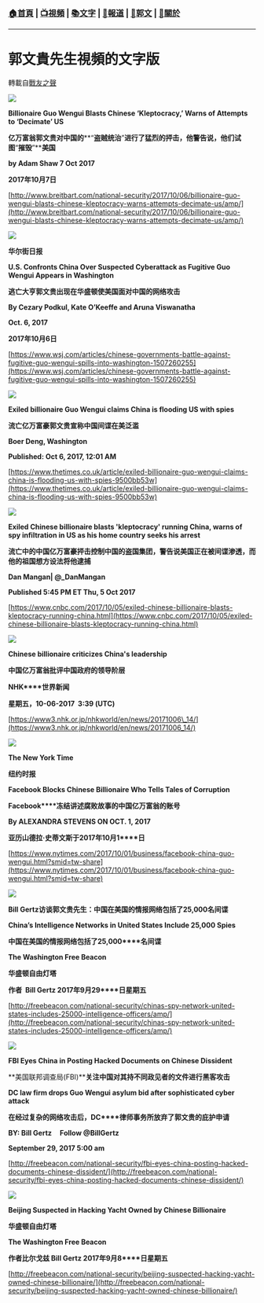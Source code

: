 ###  [:house:首頁](https://github.com/ourhimalayas/home) | [:tv:視頻](https://github.com/ourhimalayas/videos) | [:books:文字](https://github.com/ourhimalayas/txt) | [:newspaper:報道](https://github.com/ourhimalayas/news) | [:eagle:郭文](https://github.com/ourhimalayas/guomedia) | [:pray:關於](https://github.com/ourhimalayas/home/tree/master/about)
---
# 郭文貴先生視頻的文字版
轉載自[戰友之聲](http://littleantvoice.blogspot.com)

[![](https://1.bp.blogspot.com/-z4Ld57gKa3I/Wdq4z2-rMuI/AAAAAAAAAqc/kIp5PUMnqOkoFy0TuaezczosH1rtt5Y8ACLcBGAs/s1600/3.PNG)](https://1.bp.blogspot.com/-z4Ld57gKa3I/Wdq4z2-rMuI/AAAAAAAAAqc/kIp5PUMnqOkoFy0TuaezczosH1rtt5Y8ACLcBGAs/s1600/3.PNG)







**Billionaire Guo Wengui Blasts Chinese ‘Kleptocracy,’ Warns of Attempts to ‘Decimate’ US**

**亿万富翁郭文贵对中国的****“****盗贼统治****”****进行了猛烈的抨击，他警告说，他们试图****“****摧毁****”****美国**

**by Adam Shaw 7 Oct 2017**

**2017年10月7日**

[http://www.breitbart.com/national-security/2017/10/06/billionaire-guo-wengui-blasts-chinese-kleptocracy-warns-attempts-decimate-us/amp/](http://www.breitbart.com/national-security/2017/10/06/billionaire-guo-wengui-blasts-chinese-kleptocracy-warns-attempts-decimate-us/amp/)





[![](https://3.bp.blogspot.com/-6XAOVz7fZ7A/Wdq48fF_nYI/AAAAAAAAAqg/MAElzQXmoVME-XCtjRTVIWeelOd6sUDjACLcBGAs/s400/4.PNG)](https://3.bp.blogspot.com/-6XAOVz7fZ7A/Wdq48fF_nYI/AAAAAAAAAqg/MAElzQXmoVME-XCtjRTVIWeelOd6sUDjACLcBGAs/s1600/4.PNG)









**华尔街日报**

**U.S. Confronts China Over Suspected Cyberattack as Fugitive Guo Wengui Appears in Washington**

**逃亡大亨郭文贵出现在华盛顿使美国面对中国的网络攻击**

**By Cezary Podkul, Kate O’Keeffe and Aruna Viswanatha**

**Oct. 6, 2017**

**2017年10月6日**

[https://www.wsj.com/articles/chinese-governments-battle-against-fugitive-guo-wengui-spills-into-washington-1507260255](https://www.wsj.com/articles/chinese-governments-battle-against-fugitive-guo-wengui-spills-into-washington-1507260255)







[![](https://1.bp.blogspot.com/-VhwPyQGnYIw/Wdq6JV8ky8I/AAAAAAAAAqw/gyQCXu83KaApeOt5Z3eFizTcgakWi5KxgCLcBGAs/s320/8.PNG)](https://1.bp.blogspot.com/-VhwPyQGnYIw/Wdq6JV8ky8I/AAAAAAAAAqw/gyQCXu83KaApeOt5Z3eFizTcgakWi5KxgCLcBGAs/s1600/8.PNG)







**Exiled billionaire Guo Wengui claims China is flooding US with spies**

**流亡亿万富豪郭文贵宣称中国间谍在美泛滥**

**Boer Deng, Washington**

**Published: Oct 6, 2017, 12:01 AM**

[https://www.thetimes.co.uk/article/exiled-billionaire-guo-wengui-claims-china-is-flooding-us-with-spies-9500bb53w](https://www.thetimes.co.uk/article/exiled-billionaire-guo-wengui-claims-china-is-flooding-us-with-spies-9500bb53w)









[![](https://2.bp.blogspot.com/--6_2Y3yQvuo/Wdq6bjssY0I/AAAAAAAAAq0/UI0-dqhhyvoL_SA1477_V-ZwY7ylRz7OQCLcBGAs/s1600/1.PNG)](https://2.bp.blogspot.com/--6_2Y3yQvuo/Wdq6bjssY0I/AAAAAAAAAq0/UI0-dqhhyvoL_SA1477_V-ZwY7ylRz7OQCLcBGAs/s1600/1.PNG)







**Exiled Chinese billionaire blasts 'kleptocracy' running China, warns of spy infiltration in US as his home country seeks his arrest**

**流亡中的中国亿万富豪抨击控制中国的盗国集团，警告说美国正在被间谍渗透，而他的祖国想方设法将他逮捕**

**Dan Mangan| @\_DanMangan**

**Published 5:45 PM ET Thu, 5 Oct 2017**

[https://www.cnbc.com/2017/10/05/exiled-chinese-billionaire-blasts-kleptocracy-running-china.html](https://www.cnbc.com/2017/10/05/exiled-chinese-billionaire-blasts-kleptocracy-running-china.html)











[![](https://2.bp.blogspot.com/-MrtiCLsoN08/Wdq6mUY81EI/AAAAAAAAAq8/WZnJUMPzywsI816abofQf6kG89Ebkzt3gCEwYBhgL/s320/5.PNG)](https://2.bp.blogspot.com/-MrtiCLsoN08/Wdq6mUY81EI/AAAAAAAAAq8/WZnJUMPzywsI816abofQf6kG89Ebkzt3gCEwYBhgL/s1600/5.PNG)







**Chinese billionaire criticizes China's leadership**

**中国亿万富翁批评中国政府的领导阶层**

**NHK****世界新闻**

**星期五，10-06-2017  3:39 (UTC)**

[https://www3.nhk.or.jp/nhkworld/en/news/20171006\_14/](https://www3.nhk.or.jp/nhkworld/en/news/20171006_14/)









[![](https://3.bp.blogspot.com/-0smA5V1i2LI/Wdq7gBJmltI/AAAAAAAAArE/8xDnX2rTvsQmQiyz3kUCxhxWuGx9MFMCgCLcBGAs/s1600/6.PNG)](https://3.bp.blogspot.com/-0smA5V1i2LI/Wdq7gBJmltI/AAAAAAAAArE/8xDnX2rTvsQmQiyz3kUCxhxWuGx9MFMCgCLcBGAs/s1600/6.PNG)













**The New York Time**

**纽约时报**

**Facebook Blocks Chinese Billionaire Who Tells Tales of Corruption**

**Facebook****冻结讲述腐败故事的中国亿万富翁的账号**

**By ALEXANDRA STEVENS ON OCT. 1, 2017**

**亚历山德拉·史蒂文斯于2017****年10****月1****日**

[https://www.nytimes.com/2017/10/01/business/facebook-china-guo-wengui.html?smid=tw-share](https://www.nytimes.com/2017/10/01/business/facebook-china-guo-wengui.html?smid=tw-share)









[![](https://3.bp.blogspot.com/-bNMTmV2JjNM/Wdq7kvi5cRI/AAAAAAAAArI/rj6vydk0GU0pzP5sEocm74cllFEB95ZjACLcBGAs/s1600/2.PNG)](https://3.bp.blogspot.com/-bNMTmV2JjNM/Wdq7kvi5cRI/AAAAAAAAArI/rj6vydk0GU0pzP5sEocm74cllFEB95ZjACLcBGAs/s1600/2.PNG)









**Bill Gertz****访谈郭文贵先生：中国在美国的情报网络包括了25,000****名间谍**

**China’s Intelligence Networks in United States Include 25,000 Spies**

**中国在美国的情报网络包括了25,000****名间谍**

**The Washington Free Beacon**

**华盛顿自由灯塔**

**作者  Bill Gertz 2017****年9****月29****日星期五**

[http://freebeacon.com/national-security/chinas-spy-network-united-states-includes-25000-intelligence-officers/amp/](http://freebeacon.com/national-security/chinas-spy-network-united-states-includes-25000-intelligence-officers/amp/)







[![](https://1.bp.blogspot.com/-bNMTmV2JjNM/Wdq7kvi5cRI/AAAAAAAAArI/06wPinD_feUQfTIZSNpZrtohnVmdsIKXACEwYBhgL/s1600/2.PNG)](https://1.bp.blogspot.com/-bNMTmV2JjNM/Wdq7kvi5cRI/AAAAAAAAArI/06wPinD_feUQfTIZSNpZrtohnVmdsIKXACEwYBhgL/s1600/2.PNG)









**FBI Eyes China in Posting Hacked Documents on Chinese Dissident**

**美国联邦调查局(FBI)****关注中国对其持不同政见者的文件进行黑客攻击**

**DC law firm drops Guo Wengui asylum bid after sophisticated cyber attack**

**在经过复杂的网络攻击后，DC****律师事务所放弃了郭文贵的庇护申请**

**BY: Bill Gertz     Follow @BillGertz**

**September 29, 2017 5:00 am**

[http://freebeacon.com/national-security/fbi-eyes-china-posting-hacked-documents-chinese-dissident/](http://freebeacon.com/national-security/fbi-eyes-china-posting-hacked-documents-chinese-dissident/)







[![](https://1.bp.blogspot.com/-bNMTmV2JjNM/Wdq7kvi5cRI/AAAAAAAAArI/06wPinD_feUQfTIZSNpZrtohnVmdsIKXACEwYBhgL/s1600/2.PNG)](https://1.bp.blogspot.com/-bNMTmV2JjNM/Wdq7kvi5cRI/AAAAAAAAArI/06wPinD_feUQfTIZSNpZrtohnVmdsIKXACEwYBhgL/s1600/2.PNG)











**Beijing Suspected in Hacking Yacht Owned by Chinese Billionaire**

**华盛顿自由灯塔**

**The Washington Free Beacon**

**作者****比尔****戈兹 Bill Gertz 2017****年9****月8****日星期五**

[http://freebeacon.com/national-security/beijing-suspected-hacking-yacht-owned-chinese-billionaire/](http://freebeacon.com/national-security/beijing-suspected-hacking-yacht-owned-chinese-billionaire/)






























  
<u></u><sub></sub><sup></sup><strike></strike>